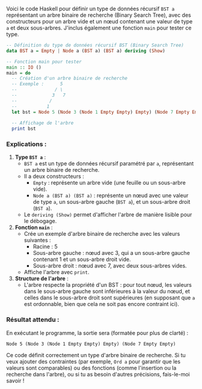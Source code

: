 Voici le code Haskell pour définir un type de données récursif `BST a` représentant un arbre binaire de recherche (Binary Search Tree), avec des constructeurs pour un arbre vide et un nœud contenant une valeur de type `a` et deux sous-arbres. J'inclus également une fonction `main` pour tester ce type.

```haskell
-- Définition du type de données récursif BST (Binary Search Tree)
data BST a = Empty | Node a (BST a) (BST a) deriving (Show)

-- Fonction main pour tester
main :: IO ()
main = do
  -- Création d'un arbre binaire de recherche
  -- Exemple :      5
  --              / \
  --             3   7
  --            / 
  --           1
  let bst = Node 5 (Node 3 (Node 1 Empty Empty) Empty) (Node 7 Empty Empty)
  
  -- Affichage de l'arbre
  print bst
```

### Explications :
1. **Type `BST a`** :
   - `BST a` est un type de données récursif paramétré par `a`, représentant un arbre binaire de recherche.
   - Il a deux constructeurs :
     - `Empty` : représente un arbre vide (une feuille ou un sous-arbre vide).
     - `Node a (BST a) (BST a)` : représente un nœud avec une valeur de type `a`, un sous-arbre gauche (`BST a`), et un sous-arbre droit (`BST a`).
   - Le `deriving (Show)` permet d'afficher l'arbre de manière lisible pour le débogage.
2. **Fonction `main`** :
   - Crée un exemple d'arbre binaire de recherche avec les valeurs suivantes :
     - Racine : 5
     - Sous-arbre gauche : nœud avec 3, qui a un sous-arbre gauche contenant 1 et un sous-arbre droit vide.
     - Sous-arbre droit : nœud avec 7, avec deux sous-arbres vides.
   - Affiche l'arbre avec `print`.
3. **Structure de l'arbre** :
   - L'arbre respecte la propriété d'un BST : pour tout nœud, les valeurs dans le sous-arbre gauche sont inférieures à la valeur du nœud, et celles dans le sous-arbre droit sont supérieures (en supposant que `a` est ordonnable, bien que cela ne soit pas encore contraint ici).

### Résultat attendu :
En exécutant le programme, la sortie sera (formatée pour plus de clarté) :
```
Node 5 (Node 3 (Node 1 Empty Empty) Empty) (Node 7 Empty Empty)
```

Ce code définit correctement un type d'arbre binaire de recherche. Si tu veux ajouter des contraintes (par exemple, `Ord a` pour garantir que les valeurs sont comparables) ou des fonctions (comme l'insertion ou la recherche dans l'arbre), ou si tu as besoin d'autres précisions, fais-le-moi savoir !
